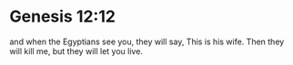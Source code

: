# Genesis 12:12

and when the Egyptians see you, they will say, This is his wife. Then they will kill me, but they will let you live.
